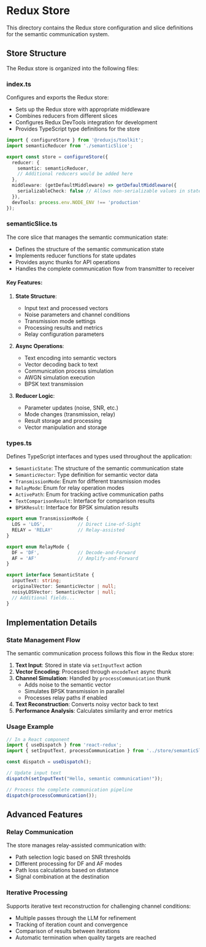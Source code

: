 # Redux Store

This directory contains the Redux store configuration and slice definitions for the semantic communication system.

## Store Structure

The Redux store is organized into the following files:

### index.ts

Configures and exports the Redux store:

- Sets up the Redux store with appropriate middleware
- Combines reducers from different slices
- Configures Redux DevTools integration for development
- Provides TypeScript type definitions for the store

```typescript
import { configureStore } from '@reduxjs/toolkit';
import semanticReducer from './semanticSlice';

export const store = configureStore({
  reducer: {
    semantic: semanticReducer,
    // Additional reducers would be added here
  },
  middleware: (getDefaultMiddleware) => getDefaultMiddleware({
    serializableCheck: false // Allows non-serializable values in state
  }),
  devTools: process.env.NODE_ENV !== 'production'
});
```

### semanticSlice.ts

The core slice that manages the semantic communication state:

- Defines the structure of the semantic communication state
- Implements reducer functions for state updates
- Provides async thunks for API operations
- Handles the complete communication flow from transmitter to receiver

#### Key Features:

1. **State Structure**:
   - Input text and processed vectors
   - Noise parameters and channel conditions
   - Transmission mode settings
   - Processing results and metrics
   - Relay configuration parameters

2. **Async Operations**:
   - Text encoding into semantic vectors
   - Vector decoding back to text
   - Communication process simulation
   - AWGN simulation execution
   - BPSK text transmission

3. **Reducer Logic**:
   - Parameter updates (noise, SNR, etc.)
   - Mode changes (transmission, relay)
   - Result storage and processing
   - Vector manipulation and storage

### types.ts

Defines TypeScript interfaces and types used throughout the application:

- `SemanticState`: The structure of the semantic communication state
- `SemanticVector`: Type definition for semantic vector data
- `TransmissionMode`: Enum for different transmission modes
- `RelayMode`: Enum for relay operation modes
- `ActivePath`: Enum for tracking active communication paths
- `TextComparisonResult`: Interface for comparison results
- `BPSKResult`: Interface for BPSK simulation results

```typescript
export enum TransmissionMode {
  LOS = 'LOS',            // Direct Line-of-Sight
  RELAY = 'RELAY'         // Relay-assisted
}

export enum RelayMode {
  DF = 'DF',              // Decode-and-Forward
  AF = 'AF'               // Amplify-and-Forward
}

export interface SemanticState {
  inputText: string;
  originalVector: SemanticVector | null;
  noisyLOSVector: SemanticVector | null;
  // Additional fields...
}
```

## Implementation Details

### State Management Flow

The semantic communication process follows this flow in the Redux store:

1. **Text Input**: Stored in state via `setInputText` action
2. **Vector Encoding**: Processed through `encodeText` async thunk
3. **Channel Simulation**: Handled by `processCommunication` thunk
   - Adds noise to the semantic vector
   - Simulates BPSK transmission in parallel
   - Processes relay paths if enabled
4. **Text Reconstruction**: Converts noisy vector back to text
5. **Performance Analysis**: Calculates similarity and error metrics

### Usage Example

```typescript
// In a React component
import { useDispatch } from 'react-redux';
import { setInputText, processCommunication } from '../store/semanticSlice';

const dispatch = useDispatch();

// Update input text
dispatch(setInputText("Hello, semantic communication!"));

// Process the complete communication pipeline
dispatch(processCommunication());
```

## Advanced Features

### Relay Communication

The store manages relay-assisted communication with:

- Path selection logic based on SNR thresholds
- Different processing for DF and AF modes
- Path loss calculations based on distance
- Signal combination at the destination

### Iterative Processing

Supports iterative text reconstruction for challenging channel conditions:

- Multiple passes through the LLM for refinement
- Tracking of iteration count and convergence
- Comparison of results between iterations
- Automatic termination when quality targets are reached
